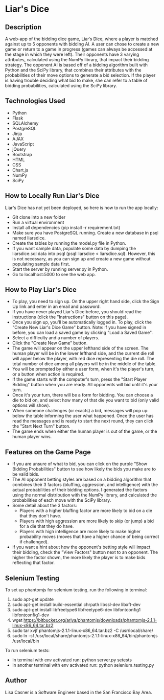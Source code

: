 # Liar's Dice

## Description

A web-app of the bidding dice game, Liar’s Dice, where a player is matched against up to 5 opponents with bidding AI. A user can chose to create a new game or return to a game in progress (games can always be accessed at the stage in which they were left). Their opponents have 3 varying attributes, calculated using the NumPy library, that impact their bidding strategy. The opponent AI is based off of a bidding algorithm built with Python and the SciPy library, that combines their attributes with the probabilities of their move options to generate a bid selection. If the player is having trouble deciding what bid to make, she can refer to a table of bidding probabilities, calculated using the SciPy library.

## Technologies Used

* Python
* Flask
* SQLAlchemy
* PostgreSQL
* Jinja
* AJAX
* JavaScript
* jQuery
* Bootstrap
* HTML 
* CSS 
* Chart.js
* NumPy
* SciPy

## How to Locally Run Liar's Dice
Liar's Dice has not yet been deployed, so here is how to run the app locally:

* Git clone into a new folder
* Run a virtual environment
* Install all dependencies (pip install -r requirement.txt)
* Make sure you have PostgreSQL running. Create a new database in psql named liarsdice.
* Create the tables by running the model.py file in Python.
* If you want sample data, populate some data by dumping the liarsdice.sql data into psql (psql liarsdice < liarsdice.sql). However, this is not necessary, as you can sign up and create a new game without populating sample data first.
* Start the server by running server.py in Python.
* Go to localhost:5000 to see the web app.

## How to Play Liar's Dice
* To play, you need to sign up. On the upper right hand side, click the Sign Up link and enter in an email and password.
* If you have never played Liar's Dice before, you should read the instructions (click the "Instructions" button on this page).
* Once you sign up, you'll be automatically logged in. To play, click the "Create New Liar's Dice Game" button. Note: if you have signed in before, you can load a saved game by clicking "Load a Saved Game".
* Select a difficulty and a number of players.
* Click the "Create New Game" button.
* The game will appear on the upper lefthand side of the screen. The human player will be in the lower lefthand side, and the current die roll will apper below the player, with red dice representing the die roll. The total number of dice among all players will be in the middle of the table.
* You will be prompted by either a user form, when it's the player's turn, or a button when action is required.
* If the game starts with the computer's turn, press the "Start Player Bidding" button when you are ready. All opponents will bid until it's your turn.
* Once it's your turn, there will be a form for bidding. You can choose a die to bid on, and select how many of that die you want to bid (only valid options will show).
* When someone challenges (or exacts) a bid, messages will pop up below the table informing the user what happened. Once the user has read the messages and is ready to start the next round, they can click the "Start Next Turn" button.
* The game ends when either the human player is out of the game, or the human player wins.

## Features on the Game Page
* If you are unsure of what to bid, you can click on the purple "Show Bidding Probabilities" button to see how likely the bids you make are to be valid bids.
* The AI opponent betting styles are based on a bidding algorithm that combines their 3 factors (bluffing, aggression, and intelligence) with the actual probabilities of their bidding options. I generated the factors using the normal distribution with the NumPy library, and calculated the probabilities of each move with the SciPy library.
* Some detail about the 3 factors:
    * Players with a higher bluffing factor are more likely to bid on a die that they don't have.
    * Players with high aggression are more likely to skip (or jump) a bid for a die that they do have.
    * Players with high intelligence are more likely to make higher probability moves (moves that have a higher chance of being correct if challenged).
* If you want a hint about how the opponent's betting style will impact their bidding, check the "View Factors" button next to an opponent. The higher the factor shown, the more likely the player is to make bids reflecting that factor.

## Selenium Testing
To set up phantomjs for selenium testing, run the following in terminal:

1. sudo apt-get update
2. sudo apt-get install build-essential chrpath libssl-dev libxft-dev
3. sudo apt-get install libfreetype6 libfreetype6-dev libfontconfig1 libfontconfig1-dev
4. wget https://bitbucket.org/ariya/phantomjs/downloads/phantomjs-2.1.1-linux-x86_64.tar.bz2
5. sudo tar xvjf phantomjs-2.1.1-linux-x86_64.tar.bz2 -C /usr/local/share/
6. sudo ln -sf /usr/local/share/phantomjs-2.1.1-linux-x86_64/bin/phantomjs /usr/local/bin

To run selenium tests:
* In terminal with env activated run: python server.py setests
* In another terminal with env activated run: python selenium_testing.py 

## Author
Lisa Casner is a Software Engineer based in the San Francisco Bay Area.
